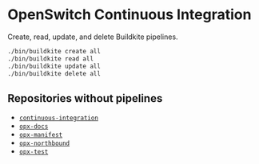 # OpenSwitch Continuous Integration

Create, read, update, and delete Buildkite pipelines.

```bash
./bin/buildkite create all
./bin/buildkite read all
./bin/buildkite update all
./bin/buildkite delete all
```

## Repositories without pipelines

* [`continuous-integration`](https://github.com/continuous-integration)
* [`opx-docs`](https://github.com/opx-docs)
* [`opx-manifest`](https://github.com/opx-manifest)
* [`opx-northbound`](https://github.com/opx-northbound)
* [`opx-test`](https://github.com/opx-test)
